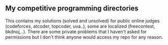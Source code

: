 ## My competitive programming directories
This contains my solutions (solved and unsolved) for public online judges (codeforces, atcoder, topcoder, uva..), some are localized (freecontest, bkdnoj,..). There are some private problems that I haven't asked for permissions but I don't think anyone would access my repo for any reason.

